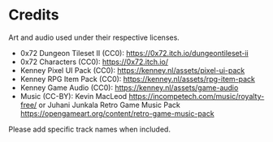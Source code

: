 # Credits

Art and audio used under their respective licenses.

- 0x72 Dungeon Tileset II (CC0): https://0x72.itch.io/dungeontileset-ii
- 0x72 Characters (CC0): https://0x72.itch.io/
- Kenney Pixel UI Pack (CC0): https://kenney.nl/assets/pixel-ui-pack
- Kenney RPG Item Pack (CC0): https://kenney.nl/assets/rpg-item-pack
- Kenney Game Audio (CC0): https://kenney.nl/assets/game-audio
- Music (CC-BY): Kevin MacLeod https://incompetech.com/music/royalty-free/ or
  Juhani Junkala Retro Game Music Pack https://opengameart.org/content/retro-game-music-pack

Please add specific track names when included.

